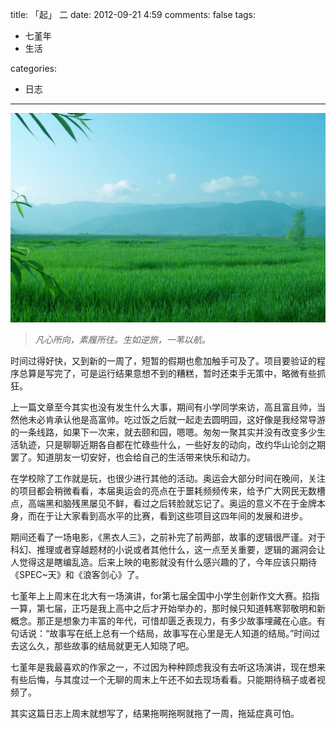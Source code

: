 title: 「起」 二
date: 2012-09-21 4:59
comments: false
tags:
- 七堇年
- 生活

categories:
- 日志
---

![](/images/qi-2.jpg)

> *凡心所向，素履所往。生如逆旅，一苇以航。*

时间过得好快，又到新的一周了，短暂的假期也愈加触手可及了。项目要验证的程序总算是写完了，可是运行结果意想不到的糟糕，暂时还束手无策中，略微有些抓狂。
<!--more-->

上一篇文章至今其实也没有发生什么大事，期间有小学同学来访，高且富且帅，当然他未必肯承认他是高富帅。吃过饭之后就一起走去圆明园，这好像是我经常导游的一条线路，如果下一次来，就去颐和园，嗯嗯。匆匆一聚其实并没有改变多少生活轨迹，只是聊聊近期各自都在忙碌些什么，一些好友的动向，改约华山论剑之期罢了。知道朋友一切安好，也会给自己的生活带来快乐和动力。

在学校除了工作就是玩，也很少进行其他的活动。奥运会大部分时间在晚间，关注的项目都会稍微看看，本届奥运会的亮点在于噩耗频频传来，给予广大网民无数槽点，高端黑和脑残黑屡见不鲜，看过之后转脸就忘记了。奥运的意义不在于金牌本身，而在于让大家看到高水平的比赛，看到这些项目这四年间的发展和进步。

期间还看了一场电影，《黑衣人三》，之前补完了前两部，故事的逻辑很严谨。对于科幻、推理或者穿越题材的小说或者其他什么，这一点至关重要，逻辑的漏洞会让人觉得这是瞎编乱造。后来上映的电影就没有什么感兴趣的了，今年应该只期待《SPEC~天》和《浪客剑心》了。

七堇年上上周末在北大有一场演讲，for第七届全国中小学生创新作文大赛。掐指一算，第七届，正巧是我上高中之后才开始举办的，那时候只知道韩寒郭敬明和新概念。那正是想象力丰富的年代，可惜却匮乏表现力，有多少故事埋藏在心底。有句话说：“故事写在纸上总有一个结局，故事写在心里是无人知道的结局。”时间过去这么久，那些故事的结局就更无人知晓了吧。

七堇年是我最喜欢的作家之一，不过因为种种顾虑我没有去听这场演讲，现在想来有些后悔，与其度过一个无聊的周末上午还不如去现场看看。只能期待稿子或者视频了。

其实这篇日志上周末就想写了，结果拖啊拖啊就拖了一周，拖延症真可怕。


